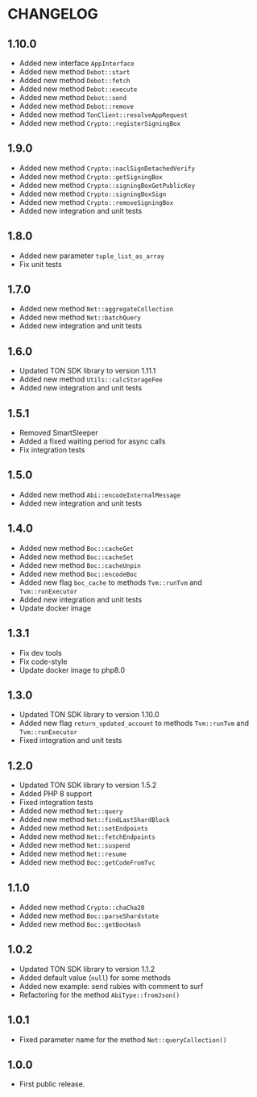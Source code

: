 CHANGELOG
=========

1.10.0
-----

* Added new interface `AppInterface`
* Added new method `Debot::start`
* Added new method `Debot::fetch`
* Added new method `Debot::execute`
* Added new method `Debot::send`
* Added new method `Debot::remove`
* Added new method `TonClient::resolveAppRequest`
* Added new method `Crypto::registerSigningBox`

1.9.0
-----

* Added new method `Crypto::naclSignDetachedVerify`
* Added new method `Crypto::getSigningBox`
* Added new method `Crypto::signingBoxGetPublicKey`
* Added new method `Crypto::signingBoxSign`
* Added new method `Crypto::removeSigningBox`
* Added new integration and unit tests

1.8.0
-----

* Added new parameter `tuple_list_as_array`
* Fix unit tests

1.7.0
-----

* Added new method `Net::aggregateCollection`
* Added new method `Net::batchQuery`
* Added new integration and unit tests

1.6.0
-----

* Updated TON SDK library to version 1.11.1
* Added new method `Utils::calcStorageFee`
* Added new integration and unit tests

1.5.1
-----

* Removed SmartSleeper
* Added a fixed waiting period for async calls
* Fix integration tests

1.5.0
-----

* Added new method `Abi::encodeInternalMessage`
* Added new integration and unit tests

1.4.0
-----

* Added new method `Boc::cacheGet`
* Added new method `Boc::cacheSet`
* Added new method `Boc::cacheUnpin`
* Added new method `Boc::encodeBoc`
* Added new flag `boc_cache` to methods `Tvm::runTvm` and `Tvm::runExecutor`
* Added new integration and unit tests
* Update docker image

1.3.1
-----

* Fix dev tools
* Fix code-style
* Update docker image to php8.0

1.3.0
-----

* Updated TON SDK library to version 1.10.0
* Added new flag `return_updated_account` to methods `Tvm::runTvm` and `Tvm::runExecutor`
* Fixed integration and unit tests

1.2.0
-----

* Updated TON SDK library to version 1.5.2
* Added PHP 8 support
* Fixed integration tests
* Added new method `Net::query`
* Added new method `Net::findLastShardBlock`
* Added new method `Net::setEndpoints`
* Added new method `Net::fetchEndpoints`
* Added new method `Net::suspend`
* Added new method `Net::resume`
* Added new method `Boc::getCodeFromTvc`

1.1.0
-----

* Added new method `Crypto::chaCha20`
* Added new method `Boc::parseShardstate`
* Added new method `Boc::getBocHash`

1.0.2
-----

* Updated TON SDK library to version 1.1.2
* Added default value (`null`) for some methods
* Added new example: send rubies with comment to surf
* Refactoring for the method `AbiType::fromJson()`

1.0.1
-----

* Fixed parameter name for the method `Net::queryCollection()`

1.0.0
-----

* First public release.